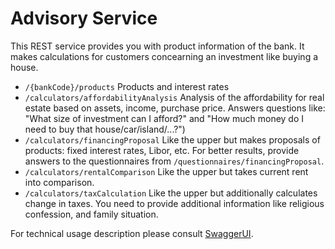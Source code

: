 # Advisory Service

This REST service provides you with product information of the bank. It makes calculations for customers concearning an investment like buying a house. 

- `/{bankCode}/products` Products and interest rates
- `/calculators/affordabilityAnalysis` Analysis of the affordability for real estate based on assets, income, purchase price. Answers questions like: "What size of investment can I afford?" and "How much money do I need to buy that house/car/island/...?")
- `/calculators/financingProposal` Like the upper but makes proposals of products: fixed interest rates, Libor, etc. For better results, provide answers to the questionnaires from `/questionnaires/financingProposal`.
- `/calculators/rentalComparison` Like the upper but takes current rent into comparison.
- `/calculators/taxCalculation` Like the upper but additionally calculates change in taxes. You need to provide additional information like religious confession, and family situation.


For technical usage description please consult [SwaggerUI](https://api.raiffeisen.ch/loacalc/service/v4/apidocs/index.html).
